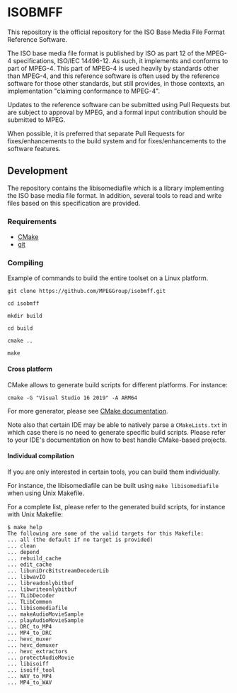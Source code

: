# ISOBMFF

This repository is the official repository for the ISO Base Media File Format
Reference Software. 

The ISO base media file format is published by ISO as part 12 of the MPEG-4
specifications, ISO/IEC 14496-12. As such, it implements and conforms to
part of MPEG-4. This part of MPEG-4 is used heavily by standards other than
MPEG-4, and this reference software is often used by the reference software
for those other standards, but still provides, in those contexts, an
implementation "claiming conformance to MPEG-4".

Updates to the reference software can be submitted using Pull Requests but
are subject to approval by MPEG, and a formal input contribution should be
submitted to MPEG.

When possible, it is preferred that separate Pull Requests for
fixes/enhancements to the build system and for fixes/enhancements to the
software features.

## Development

The repository contains the libisomediafile which is a library implementing
the ISO base media file format. In addition, several tools to read and
write files based on this specification are provided.

### Requirements

- [CMake](https://cmake.org/)
- [git](https://git-scm.com/)

### Compiling

Example of commands to build the entire toolset on a Linux platform.

```
git clone https://github.com/MPEGGroup/isobmff.git

cd isobmff

mkdir build

cd build

cmake ..

make
```

#### Cross platform

CMake allows to generate build scripts for different platforms. For instance:

```
cmake -G "Visual Studio 16 2019" -A ARM64
```

For more generator, please see [CMake documentation](https://cmake.org/cmake/help/latest/manual/cmake-generators.7.html).

Note also that certain IDE may be able to natively parse a `CMakeLists.txt`
in which case there is no need to generate specific build scripts. Please refer to your IDE's
documentation on how to best handle CMake-based projects.

#### Individual compilation

If you are only interested in certain tools, you can build them individually.

For instance, the libisomediafile can be built using `make libisomediafile`
when using Unix Makefile.

For a complete list, please refer to the generated build scripts, for instance
with Unix Makefile:

```
$ make help
The following are some of the valid targets for this Makefile:
... all (the default if no target is provided)
... clean
... depend
... rebuild_cache
... edit_cache
... libuniDrcBitstreamDecoderLib
... libwavIO
... libreadonlybitbuf
... libwriteonlybitbuf
... TLibDecoder
... TLibCommon
... libisomediafile
... makeAudioMovieSample
... playAudioMovieSample
... DRC_to_MP4
... MP4_to_DRC
... hevc_muxer
... hevc_demuxer
... hevc_extractors
... protectAudioMovie
... libisoiff
... isoiff_tool
... WAV_to_MP4
... MP4_to_WAV
```

